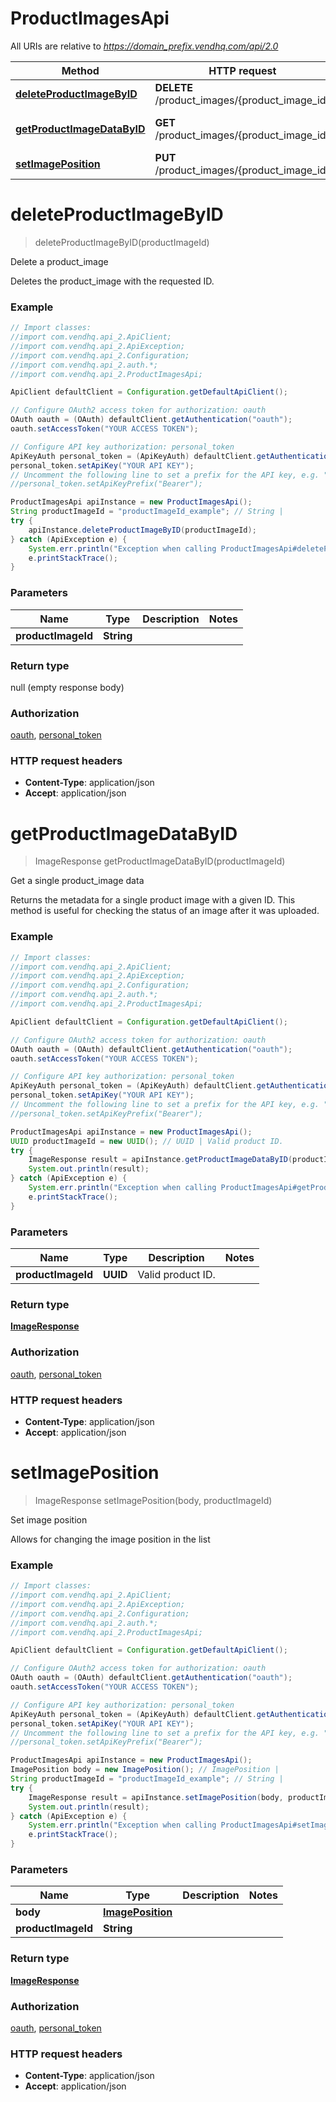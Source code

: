 # ProductImagesApi

All URIs are relative to *https://domain_prefix.vendhq.com/api/2.0*

Method | HTTP request | Description
------------- | ------------- | -------------
[**deleteProductImageByID**](ProductImagesApi.md#deleteProductImageByID) | **DELETE** /product_images/{product_image_id} | Delete a product_image
[**getProductImageDataByID**](ProductImagesApi.md#getProductImageDataByID) | **GET** /product_images/{product_image_id} | Get a single product_image data
[**setImagePosition**](ProductImagesApi.md#setImagePosition) | **PUT** /product_images/{product_image_id} | Set image position


<a name="deleteProductImageByID"></a>
# **deleteProductImageByID**
> deleteProductImageByID(productImageId)

Delete a product_image

Deletes the product_image with the requested ID.

### Example
```java
// Import classes:
//import com.vendhq.api_2.ApiClient;
//import com.vendhq.api_2.ApiException;
//import com.vendhq.api_2.Configuration;
//import com.vendhq.api_2.auth.*;
//import com.vendhq.api_2.ProductImagesApi;

ApiClient defaultClient = Configuration.getDefaultApiClient();

// Configure OAuth2 access token for authorization: oauth
OAuth oauth = (OAuth) defaultClient.getAuthentication("oauth");
oauth.setAccessToken("YOUR ACCESS TOKEN");

// Configure API key authorization: personal_token
ApiKeyAuth personal_token = (ApiKeyAuth) defaultClient.getAuthentication("personal_token");
personal_token.setApiKey("YOUR API KEY");
// Uncomment the following line to set a prefix for the API key, e.g. "Bearer" (defaults to null)
//personal_token.setApiKeyPrefix("Bearer");

ProductImagesApi apiInstance = new ProductImagesApi();
String productImageId = "productImageId_example"; // String | 
try {
    apiInstance.deleteProductImageByID(productImageId);
} catch (ApiException e) {
    System.err.println("Exception when calling ProductImagesApi#deleteProductImageByID");
    e.printStackTrace();
}
```

### Parameters

Name | Type | Description  | Notes
------------- | ------------- | ------------- | -------------
 **productImageId** | **String**|  |

### Return type

null (empty response body)

### Authorization

[oauth](../README.md#oauth), [personal_token](../README.md#personal_token)

### HTTP request headers

 - **Content-Type**: application/json
 - **Accept**: application/json

<a name="getProductImageDataByID"></a>
# **getProductImageDataByID**
> ImageResponse getProductImageDataByID(productImageId)

Get a single product_image data

Returns the metadata for a single product image with a given ID. This method is useful for checking the status of an image after it was uploaded.

### Example
```java
// Import classes:
//import com.vendhq.api_2.ApiClient;
//import com.vendhq.api_2.ApiException;
//import com.vendhq.api_2.Configuration;
//import com.vendhq.api_2.auth.*;
//import com.vendhq.api_2.ProductImagesApi;

ApiClient defaultClient = Configuration.getDefaultApiClient();

// Configure OAuth2 access token for authorization: oauth
OAuth oauth = (OAuth) defaultClient.getAuthentication("oauth");
oauth.setAccessToken("YOUR ACCESS TOKEN");

// Configure API key authorization: personal_token
ApiKeyAuth personal_token = (ApiKeyAuth) defaultClient.getAuthentication("personal_token");
personal_token.setApiKey("YOUR API KEY");
// Uncomment the following line to set a prefix for the API key, e.g. "Bearer" (defaults to null)
//personal_token.setApiKeyPrefix("Bearer");

ProductImagesApi apiInstance = new ProductImagesApi();
UUID productImageId = new UUID(); // UUID | Valid product ID.
try {
    ImageResponse result = apiInstance.getProductImageDataByID(productImageId);
    System.out.println(result);
} catch (ApiException e) {
    System.err.println("Exception when calling ProductImagesApi#getProductImageDataByID");
    e.printStackTrace();
}
```

### Parameters

Name | Type | Description  | Notes
------------- | ------------- | ------------- | -------------
 **productImageId** | **UUID**| Valid product ID. |

### Return type

[**ImageResponse**](ImageResponse.md)

### Authorization

[oauth](../README.md#oauth), [personal_token](../README.md#personal_token)

### HTTP request headers

 - **Content-Type**: application/json
 - **Accept**: application/json

<a name="setImagePosition"></a>
# **setImagePosition**
> ImageResponse setImagePosition(body, productImageId)

Set image position

Allows for changing the image position in the list

### Example
```java
// Import classes:
//import com.vendhq.api_2.ApiClient;
//import com.vendhq.api_2.ApiException;
//import com.vendhq.api_2.Configuration;
//import com.vendhq.api_2.auth.*;
//import com.vendhq.api_2.ProductImagesApi;

ApiClient defaultClient = Configuration.getDefaultApiClient();

// Configure OAuth2 access token for authorization: oauth
OAuth oauth = (OAuth) defaultClient.getAuthentication("oauth");
oauth.setAccessToken("YOUR ACCESS TOKEN");

// Configure API key authorization: personal_token
ApiKeyAuth personal_token = (ApiKeyAuth) defaultClient.getAuthentication("personal_token");
personal_token.setApiKey("YOUR API KEY");
// Uncomment the following line to set a prefix for the API key, e.g. "Bearer" (defaults to null)
//personal_token.setApiKeyPrefix("Bearer");

ProductImagesApi apiInstance = new ProductImagesApi();
ImagePosition body = new ImagePosition(); // ImagePosition | 
String productImageId = "productImageId_example"; // String | 
try {
    ImageResponse result = apiInstance.setImagePosition(body, productImageId);
    System.out.println(result);
} catch (ApiException e) {
    System.err.println("Exception when calling ProductImagesApi#setImagePosition");
    e.printStackTrace();
}
```

### Parameters

Name | Type | Description  | Notes
------------- | ------------- | ------------- | -------------
 **body** | [**ImagePosition**](ImagePosition.md)|  |
 **productImageId** | **String**|  |

### Return type

[**ImageResponse**](ImageResponse.md)

### Authorization

[oauth](../README.md#oauth), [personal_token](../README.md#personal_token)

### HTTP request headers

 - **Content-Type**: application/json
 - **Accept**: application/json


